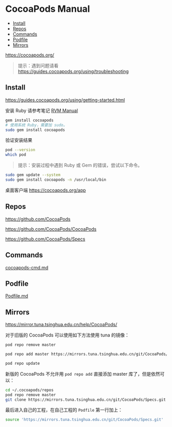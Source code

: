 <!-- omit in toc -->
# CocoaPods Manual

- [Install](#install)
- [Repos](#repos)
- [Commands](#commands)
- [Podfile](#podfile)
- [Mirrors](#mirrors)

<https://cocoapods.org/>

> 提示：遇到问题请看 <https://guides.cocoapods.org/using/troubleshooting>

## Install

<https://guides.cocoapods.org/using/getting-started.html>

安装 Ruby 请参考笔记 [RVM Manual](/ruby/tools/rvm/rvm-manual.md)

```bash
gem install cocoapods
# 使用系统 Ruby，需要加 sudo。
sudo gem install cocoapods
```

验证安装结果

```bash
pod --version
which pod
```

> 提示：安装过程中遇到 Ruby 或 Gem 的错误，尝试以下命令。

```bash
sudo gem update --system
sudo gem install cocoapods -n /usr/local/bin
```

桌面客户端 <https://cocoapods.org/app>

## Repos

<https://github.com/CocoaPods>

<https://github.com/CocoaPods/CocoaPods>

<https://github.com/CocoaPods/Specs>

## Commands

[cocoapods-cmd.md](cocoapods-cmd.md)

## Podfile

[Podfile.md](Podfile.md)

## Mirrors

<https://mirror.tuna.tsinghua.edu.cn/help/CocoaPods/>

对于旧版的 CocoaPods 可以使用如下方法使用 tuna 的镜像：

```bash
pod repo remove master

pod repo add master https://mirrors.tuna.tsinghua.edu.cn/git/CocoaPods/Specs.git

pod repo update
```

新版的 CocoaPods 不允许用 `pod repo add` 直接添加 master 库了，但是依然可以：

```bash
cd ~/.cocoapods/repos
pod repo remove master
git clone https://mirrors.tuna.tsinghua.edu.cn/git/CocoaPods/Specs.git master
```

最后进入自己的工程，在自己工程的 `Podfile` 第一行加上：

```bash
source 'https://mirrors.tuna.tsinghua.edu.cn/git/CocoaPods/Specs.git'
```
